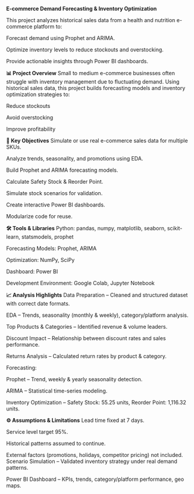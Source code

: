 **E-commerce Demand Forecasting & Inventory Optimization**

This project analyzes historical sales data from a health and nutrition e-commerce platform to:

Forecast demand using Prophet and ARIMA.

Optimize inventory levels to reduce stockouts and overstocking.

Provide actionable insights through Power BI dashboards.

**📊 Project Overview**
Small to medium e-commerce businesses often struggle with inventory management due to fluctuating demand.
Using historical sales data, this project builds forecasting models and inventory optimization strategies to:

Reduce stockouts

Avoid overstocking

Improve profitability

**📌 Key Objectives**
Simulate or use real e-commerce sales data for multiple SKUs.

Analyze trends, seasonality, and promotions using EDA.

Build Prophet and ARIMA forecasting models.

Calculate Safety Stock & Reorder Point.

Simulate stock scenarios for validation.

Create interactive Power BI dashboards.

Modularize code for reuse.

**🛠 Tools & Libraries**
Python: pandas, numpy, matplotlib, seaborn, scikit-learn, statsmodels, prophet

Forecasting Models: Prophet, ARIMA

Optimization: NumPy, SciPy

Dashboard: Power BI

Development Environment: Google Colab, Jupyter Notebook

**📈 Analysis Highlights**
Data Preparation – Cleaned and structured dataset with correct date formats.

EDA – Trends, seasonality (monthly & weekly), category/platform analysis.

Top Products & Categories – Identified revenue & volume leaders.

Discount Impact – Relationship between discount rates and sales performance.

Returns Analysis – Calculated return rates by product & category.

Forecasting:

Prophet – Trend, weekly & yearly seasonality detection.

ARIMA – Statistical time-series modeling.

Inventory Optimization – Safety Stock: 55.25 units, Reorder Point: 1,116.32 units.

**⚙️ Assumptions & Limitations**
Lead time fixed at 7 days.

Service level target 95%.

Historical patterns assumed to continue.

External factors (promotions, holidays, competitor pricing) not included.
Scenario Simulation – Validated inventory strategy under real demand patterns.

Power BI Dashboard – KPIs, trends, category/platform performance, geo maps.
